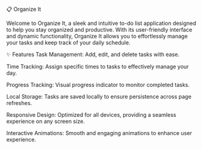📋 Organize It

Welcome to Organize It, a sleek and intuitive to-do list application designed to help you stay organized and productive. With its user-friendly interface and dynamic functionality, Organize It allows you to effortlessly manage your tasks and keep track of your daily schedule.

✨ Features
Task Management: Add, edit, and delete tasks with ease.

Time Tracking: Assign specific times to tasks to effectively manage your day.

Progress Tracking: Visual progress indicator to monitor completed tasks.

Local Storage: Tasks are saved locally to ensure persistence across page refreshes.

Responsive Design: Optimized for all devices, providing a seamless experience on any screen size.

Interactive Animations: Smooth and engaging animations to enhance user experience.
